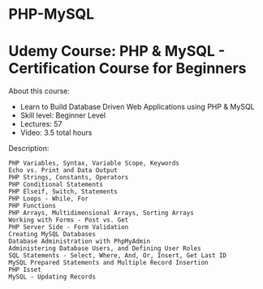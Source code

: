 # PHP-MySQL
# Udemy Course: PHP & MySQL - Certification Course for Beginners
About this course:
* Learn to Build Database Driven Web Applications using PHP & MySQL
* Skill level: Beginner Level
* Lectures: 57
* Video: 3.5 total hours

Description:

    PHP Variables, Syntax, Variable Scope, Keywords
    Echo vs. Print and Data Output
    PHP Strings, Constants, Operators
    PHP Conditional Statements
    PHP Elseif, Switch, Statements
    PHP Loops - While, For
    PHP Functions
    PHP Arrays, Multidimensional Arrays, Sorting Arrays
    Working with Forms - Post vs. Get
    PHP Server Side - Form Validation
    Creating MySQL Databases
    Database Administration with PhpMyAdmin
    Administering Database Users, and Defining User Roles
    SQL Statements - Select, Where, And, Or, Insert, Get Last ID
    MySQL Prepared Statements and Multiple Record Insertion
    PHP Isset
    MySQL - Updating Records
